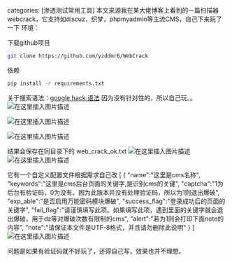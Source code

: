 categories: [渗透测试常用工具]
本文来源我在某大佬博客上看到的一篇扫描器webcrack，它支持如discuz，织梦，phpmyadmin等主流CMS，自己下来玩了一下
环境：

下载github项目
```bash
git clone https://github.com/yzddmr6/WebCrack
```
依赖

```bash
pip install -r requirements.txt
```
关于搜索语法：[google hack 语法](https://blog.csdn.net/qq_38626043/article/details/104482981)
因为没有针对性的，所以自己玩。。
![在这里插入图片描述](https://img-blog.csdnimg.cn/20200301001534790.png?x-oss-process=image/watermark,type_ZmFuZ3poZW5naGVpdGk,shadow_10,text_aHR0cHM6Ly9ibG9nLmNzZG4ubmV0L3FxXzM4NjI2MDQz,size_16,color_FFFFFF,t_70)

![在这里插入图片描述](https://img-blog.csdnimg.cn/20200301001502178.png?x-oss-process=image/watermark,type_ZmFuZ3poZW5naGVpdGk,shadow_10,text_aHR0cHM6Ly9ibG9nLmNzZG4ubmV0L3FxXzM4NjI2MDQz,size_16,color_FFFFFF,t_70)

![在这里插入图片描述](https://img-blog.csdnimg.cn/20200301001833428.png)

结果会保存在同目录下的 web_crack_ok.txt
![在这里插入图片描述](https://img-blog.csdnimg.cn/20200303185655577.png?x-oss-process=image/watermark,type_ZmFuZ3poZW5naGVpdGk,shadow_10,text_aHR0cHM6Ly9ibG9nLmNzZG4ubmV0L3FxXzM4NjI2MDQz,size_16,color_FFFFFF,t_70)
![在这里插入图片描述](https://img-blog.csdnimg.cn/20200303185733593.png?x-oss-process=image/watermark,type_ZmFuZ3poZW5naGVpdGk,shadow_10,text_aHR0cHM6Ly9ibG9nLmNzZG4ubmV0L3FxXzM4NjI2MDQz,size_16,color_FFFFFF,t_70)


它有一个自定义配置文件根据需求自己改
[
    {
        "name":"这里是cms名称",
        "keywords":"这里是cms后台页面的关键字,是识别cms的关键",
        "captcha":"1为后台有验证码，0为没有。因为此版本并没有处理验证码，所以为1则退出爆破",
        "exp_able":"是否启用万能密码模块爆破",
        "success_flag":"登录成功后的页面的关键字",
        "fail_flag":"请谨慎填写此项。如果填写此项，遇到里面的关键字就会退出爆破，用于dz等对爆破次数有限制的cms",
        "alert":"若为1则会打印下面note的内容",
        "note":"请保证本文件是UTF-8格式，并且请勿删除此说明"
    }
]
![在这里插入图片描述](https://img-blog.csdnimg.cn/20200301002154472.png?x-oss-process=image/watermark,type_ZmFuZ3poZW5naGVpdGk,shadow_10,text_aHR0cHM6Ly9ibG9nLmNzZG4ubmV0L3FxXzM4NjI2MDQz,size_16,color_FFFFFF,t_70)

问题是如果有验证码就不好玩了，还得自己写，效果也并不理想。